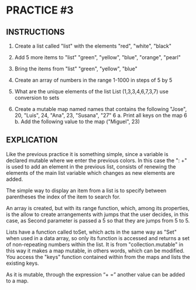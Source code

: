 # PRACTICE #3

## INSTRUCTIONS
1. Create a list called "list" with the elements "red", "white", "black"

2. Add 5 more items to "list" "green", "yellow", "blue", "orange", "pearl"

3. Bring the items from "list" "green", "yellow", "blue"

4. Create an array of numbers in the range 1-1000 in steps of 5 by 5

5. What are the unique elements of the list List (1,3,3,4,6,7,3,7) use conversion to sets

6. Create a mutable map named names that contains the following
     "Jose", 20, "Luis", 24, "Ana", 23, "Susana", "27"
   6 a. Print all keys on the map
   6 b. Add the following value to the map ("Miguel", 23)

## EXPLICATION

Like the previous practice it is something simple, since a variable is declared mutable where we enter the previous colors. In this case the ": +" is used to add an element in the previous list, consists of renewing the elements of the main list variable which changes as new elements are added.

The simple way to display an item from a list is to specify between
parentheses the index of the item to search for.

An array is created, but with its range function, which, among its properties, is the allow to create arrangements with jumps that the user decides, in this case, as Second parameter is passed a 5 so that they are jumps from 5 to 5.

Lists have a function called toSet, which acts in the same way as
"Set" when used in a data array, so only its function is accessed
and returns a set of non-repeating numbers within the list.
It is from "collection.mutable" in this way it makes a map mutable, in others words, which can be modified. You access the "keys" function contained within from the maps and lists the existing keys.

As it is mutable, through the expression “+ =” another value can be added to a map.
